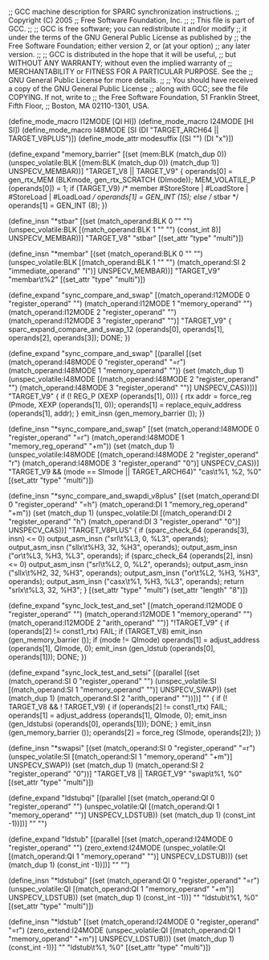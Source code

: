 ;; GCC machine description for SPARC synchronization instructions.
;; Copyright (C) 2005
;; Free Software Foundation, Inc.
;;
;; This file is part of GCC.
;;
;; GCC is free software; you can redistribute it and/or modify
;; it under the terms of the GNU General Public License as published by
;; the Free Software Foundation; either version 2, or (at your option)
;; any later version.
;;
;; GCC is distributed in the hope that it will be useful,
;; but WITHOUT ANY WARRANTY; without even the implied warranty of
;; MERCHANTABILITY or FITNESS FOR A PARTICULAR PURPOSE.  See the
;; GNU General Public License for more details.
;;
;; You should have received a copy of the GNU General Public License
;; along with GCC; see the file COPYING.  If not, write to
;; the Free Software Foundation, 51 Franklin Street, Fifth Floor,
;; Boston, MA 02110-1301, USA.

(define_mode_macro I12MODE [QI HI])
(define_mode_macro I24MODE [HI SI])
(define_mode_macro I48MODE [SI (DI "TARGET_ARCH64 || TARGET_V8PLUS")])
(define_mode_attr modesuffix [(SI "") (DI "x")])

(define_expand "memory_barrier"
  [(set (mem:BLK (match_dup 0))
	(unspec_volatile:BLK [(mem:BLK (match_dup 0)) (match_dup 1)]
			     UNSPECV_MEMBAR))]
  "TARGET_V8 || TARGET_V9"
{
  operands[0] = gen_rtx_MEM (BLKmode, gen_rtx_SCRATCH (DImode));
  MEM_VOLATILE_P (operands[0]) = 1;
  if (TARGET_V9)
    /* member #StoreStore | #LoadStore | #StoreLoad | #LoadLoad */
    operands[1] = GEN_INT (15);
  else
    /* stbar */
    operands[1] = GEN_INT (8);
})

(define_insn "*stbar"
  [(set (match_operand:BLK 0 "" "")
	(unspec_volatile:BLK [(match_operand:BLK 1 "" "")
			      (const_int 8)] UNSPECV_MEMBAR))]
  "TARGET_V8"
  "stbar"
  [(set_attr "type" "multi")])

(define_insn "*membar"
  [(set (match_operand:BLK 0 "" "")
	(unspec_volatile:BLK [(match_operand:BLK 1 "" "")
			      (match_operand:SI 2 "immediate_operand" "I")]
			      UNSPECV_MEMBAR))]
  "TARGET_V9"
  "membar\t%2"
  [(set_attr "type" "multi")])

(define_expand "sync_compare_and_swap<mode>"
  [(match_operand:I12MODE 0 "register_operand" "")
   (match_operand:I12MODE 1 "memory_operand" "")
   (match_operand:I12MODE 2 "register_operand" "")
   (match_operand:I12MODE 3 "register_operand" "")]
  "TARGET_V9"
{
  sparc_expand_compare_and_swap_12 (operands[0], operands[1],
				    operands[2], operands[3]);
  DONE;
})

(define_expand "sync_compare_and_swap<mode>"
  [(parallel
     [(set (match_operand:I48MODE 0 "register_operand" "=r")
	   (match_operand:I48MODE 1 "memory_operand" ""))
      (set (match_dup 1)
	   (unspec_volatile:I48MODE
	     [(match_operand:I48MODE 2 "register_operand" "")
	      (match_operand:I48MODE 3 "register_operand" "")]
	     UNSPECV_CAS))])]
  "TARGET_V9"
{
  if (! REG_P (XEXP (operands[1], 0)))
    {
      rtx addr = force_reg (Pmode, XEXP (operands[1], 0));
      operands[1] = replace_equiv_address (operands[1], addr);
    }
  emit_insn (gen_memory_barrier ());
})

(define_insn "*sync_compare_and_swap<mode>"
  [(set (match_operand:I48MODE 0 "register_operand" "=r")
	(match_operand:I48MODE 1 "memory_reg_operand" "+m"))
   (set (match_dup 1)
	(unspec_volatile:I48MODE
	  [(match_operand:I48MODE 2 "register_operand" "r")
	   (match_operand:I48MODE 3 "register_operand" "0")]
	  UNSPECV_CAS))]
  "TARGET_V9 && (<MODE>mode == SImode || TARGET_ARCH64)"
  "cas<modesuffix>\t%1, %2, %0"
  [(set_attr "type" "multi")])

(define_insn "*sync_compare_and_swapdi_v8plus"
  [(set (match_operand:DI 0 "register_operand" "=h")
	(match_operand:DI 1 "memory_reg_operand" "+m"))
   (set (match_dup 1)
	(unspec_volatile:DI
	  [(match_operand:DI 2 "register_operand" "h")
	   (match_operand:DI 3 "register_operand" "0")]
	  UNSPECV_CAS))]
  "TARGET_V8PLUS"
{
  if (sparc_check_64 (operands[3], insn) <= 0)
    output_asm_insn ("srl\t%L3, 0, %L3", operands);
  output_asm_insn ("sllx\t%H3, 32, %H3", operands);
  output_asm_insn ("or\t%L3, %H3, %L3", operands);
  if (sparc_check_64 (operands[2], insn) <= 0)
    output_asm_insn ("srl\t%L2, 0, %L2", operands);
  output_asm_insn ("sllx\t%H2, 32, %H3", operands);
  output_asm_insn ("or\t%L2, %H3, %H3", operands);
  output_asm_insn ("casx\t%1, %H3, %L3", operands);
  return "srlx\t%L3, 32, %H3";
}
  [(set_attr "type" "multi")
   (set_attr "length" "8")])

(define_expand "sync_lock_test_and_set<mode>"
  [(match_operand:I12MODE 0 "register_operand" "")
   (match_operand:I12MODE 1 "memory_operand" "")
   (match_operand:I12MODE 2 "arith_operand" "")]
  "!TARGET_V9"
{
  if (operands[2] != const1_rtx)
    FAIL;
  if (TARGET_V8)
    emit_insn (gen_memory_barrier ());
  if (<MODE>mode != QImode)
    operands[1] = adjust_address (operands[1], QImode, 0);
  emit_insn (gen_ldstub<mode> (operands[0], operands[1]));
  DONE;
})

(define_expand "sync_lock_test_and_setsi"
  [(parallel
     [(set (match_operand:SI 0 "register_operand" "")
	   (unspec_volatile:SI [(match_operand:SI 1 "memory_operand" "")]
			       UNSPECV_SWAP))
      (set (match_dup 1)
	   (match_operand:SI 2 "arith_operand" ""))])]
  ""
{
  if (! TARGET_V8 && ! TARGET_V9)
    {
      if (operands[2] != const1_rtx)
	FAIL;
      operands[1] = adjust_address (operands[1], QImode, 0);
      emit_insn (gen_ldstubsi (operands[0], operands[1]));
      DONE;
    }
  emit_insn (gen_memory_barrier ());
  operands[2] = force_reg (SImode, operands[2]);
})

(define_insn "*swapsi"
  [(set (match_operand:SI 0 "register_operand" "=r")
	(unspec_volatile:SI [(match_operand:SI 1 "memory_operand" "+m")]
			    UNSPECV_SWAP))
   (set (match_dup 1)
	(match_operand:SI 2 "register_operand" "0"))]
  "TARGET_V8 || TARGET_V9"
  "swap\t%1, %0"
  [(set_attr "type" "multi")])

(define_expand "ldstubqi"
  [(parallel [(set (match_operand:QI 0 "register_operand" "")
		   (unspec_volatile:QI [(match_operand:QI 1 "memory_operand" "")]
				       UNSPECV_LDSTUB))
	      (set (match_dup 1) (const_int -1))])]
  ""
  "")

(define_expand "ldstub<mode>"
  [(parallel [(set (match_operand:I24MODE 0 "register_operand" "")
		   (zero_extend:I24MODE
		      (unspec_volatile:QI [(match_operand:QI 1 "memory_operand" "")]
					  UNSPECV_LDSTUB)))
	      (set (match_dup 1) (const_int -1))])]
  ""
  "")

(define_insn "*ldstubqi"
  [(set (match_operand:QI 0 "register_operand" "=r")
	(unspec_volatile:QI [(match_operand:QI 1 "memory_operand" "+m")]
			    UNSPECV_LDSTUB))
   (set (match_dup 1) (const_int -1))]
  ""
  "ldstub\t%1, %0"
  [(set_attr "type" "multi")])

(define_insn "*ldstub<mode>"
  [(set (match_operand:I24MODE 0 "register_operand" "=r")
	(zero_extend:I24MODE
	  (unspec_volatile:QI [(match_operand:QI 1 "memory_operand" "+m")]
			      UNSPECV_LDSTUB)))
   (set (match_dup 1) (const_int -1))]
  ""
  "ldstub\t%1, %0"
  [(set_attr "type" "multi")])
